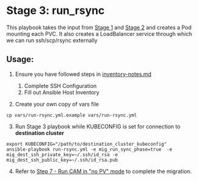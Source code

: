 # Stage 3: run_rsync

This playbook takes the input from [Stage 1](../1_pvc_data_gen) and [Stage 2](../2_pvc_destination_gen) and creates a Pod mounting each PVC. It also creates 
a LoadBalancer service through which we can run ssh/scp/rsync externally

## Usage:

1. Ensure you have followed steps in [inventory-notes.md](../docs/inventory-notes.md) 
   1. Complete SSH Configuration 
   1. Fill out Ansible Host Inventory

2. Create your own copy of vars file 
```
cp vars/run-rsync.yml.example vars/run-rsync.yml
```

3. Run Stage 3 playbook while KUBECONFIG is set for connection to **destination cluster**
```
export KUBECONFIG="/path/to/destination_cluster_kubeconfig"
ansible-playbook run-rsync.yml -e mig_run_sync_phase=true  -e mig_dest_ssh_private_key=~/.ssh/id_rsa -e mig_dest_ssh_public_key=~/.ssh/id_rsa.pub
```

4. Refer to  [Step 7 - Run CAM in "no PV" mode](https://github.com/konveyor/pvc-migrate#7-run-cam-in-no-pvc-migration-mode) to complete the migration.
